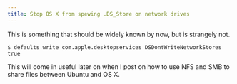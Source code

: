 ```yaml
---
title: Stop OS X from spewing .DS_Store on network drives
---
```


This is something that should be widely known by now, but is strangely not.

```console
$ defaults write com.apple.desktopservices DSDontWriteNetworkStores true
```

This will come in useful later on when I post on how to use NFS and SMB to share files between Ubuntu and OS X.
